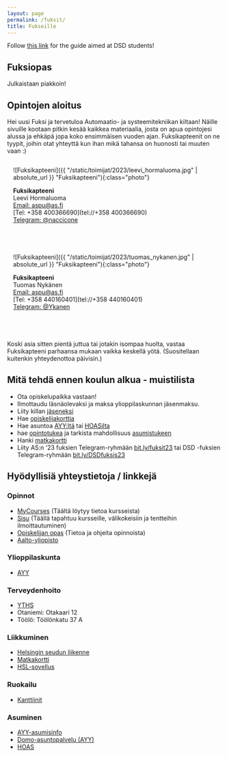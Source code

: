 ```yaml
---
layout: page
permalink: /fuksit/
title: Fukseille
---
```


Follow [this link](https://as.fi/english/fuksis.html) for the guide aimed at DSD students!

<style>
    #phopas_wrapper {
        position: relative;
        overflow: hidden;
        padding-top: 60%;
    }

    #phopas_frame {
        position: absolute;
        top: 0;
        left: 0;
        width: 100%;
        height: 100%;
        border: 0;
    }

    .photo {
        width: 200px;
        height: 200px;
        border-radius: 50%;
    }

    .person {
        display: inline-block;
        flex-grow: 1;
        flex-shrink: 1;
        margin: 0 0 3em 0;
        padding: 0 1em 0 1em;
    }

</style>

## Fuksiopas
Julkaistaan piakkoin!

## Opintojen aloitus
Hei uusi Fuksi ja tervetuloa Automaatio- ja systeemitekniikan kiltaan! Näille sivuille kootaan pitkin kesää kaikkea materiaalia, josta on apua opintojesi alussa ja ehkäpä jopa koko ensimmäisen vuoden ajan.
Fuksikapteenit on ne tyypit, joihin otat yhteyttä kun ihan mikä tahansa on huonosti tai muuten vaan :)

<div class="contact-container">

<div class="person" markdown="1">

![Fuksikapteeni]({{ "/static/toimijat/2023/leevi_hormaluoma.jpg" | absolute_url }} "Fuksikapteeni"){:class="photo"}

**Fuksikapteeni**<br>
Leevi Hormaluoma<br>
[Email: aspu@as.fi](mailto:aspu@POISTAas.fi)<br>
[Tel: +358 400366690](tel://+358 400366690)<br>
[Telegram: @naccicone](https://telegram.me/naccicone)

</div>

<div class="person" markdown="1">

![Fuksikapteeni]({{ "/static/toimijat/2023/tuomas_nykanen.jpg" | absolute_url }} "Fuksikapteeni"){:class="photo"}

**Fuksikapteeni**<br>
Tuomas Nykänen<br>
[Email: aspu@as.fi](mailto:aspu@POISTAas.fi)<br>
[Tel: +358 440160401](tel://+358 440160401)<br>
[Telegram: @Ykanen](https://telegram.me/Ykanen)

</div>
</div>

Koski asia sitten pientä juttua tai jotakin isompaa huolta, vastaa Fuksikapteeni parhaansa mukaan vaikka keskellä yötä. (Suositellaan kuitenkin yhteydenottoa päivisin.)

## Mitä tehdä ennen koulun alkua - muistilista
 - Ota opiskelupaikka vastaan!
 - Ilmottaudu läsnäolevaksi ja maksa ylioppilaskunnan jäsenmaksu.
 - Liity killan [jäseneksi](https://kide.app/memberships/9864c555-8dbe-40c8-9246-064ca682e587)
 - Hae [opiskelijakorttia](https://www.frank.fi/opiskelijakortti/)
 - Hae asuntoa [AYY:ltä](https://domo.ayy.fi/) tai [HOASilta](https://hoas.fi/)
 - hae [opintotukea](https://www.kela.fi/opintotuki) ja tarkista mahdollisuus [asumistukeen](https://www.kela.fi/yleinen-asumistuki-nain-haet)
 - Hanki [matkakortti](https://www.hsl.fi/liput-ja-hinnat/hsl-kortti)
 - Liity AS:n ‘23 fuksien Telegram-ryhmään [bit.ly/fuksit23](https://bit.ly/fuksit23) tai DSD -fuksien Telegram-ryhmään [bit.ly/DSDfuksis23](bit.ly/DSDfuksis23)

## Hyödyllisiä yhteystietoja / linkkejä
### Opinnot
 - [MyCourses](https://mycourses.aalto.fi/) (Täältä löytyy tietoa kursseista)
 - [Sisu](https://sisu.aalto.fi/student/) (Täällä tapahtuu kursseille, välikokeisiin ja tentteihin ilmoittautuminen)
 - [Opiskelijan opas](https://www.aalto.fi/fi/opiskelijan-opas) (Tietoa ja ohjeita opinnoista)
 - [Aalto-yliopisto](https://www.aalto.fi/fi)

### Ylioppilaskunta
 - [AYY](https://www.ayy.fi/fi)

### Terveydenhoito
 - [YTHS](https://www.yths.fi/)
 - Otaniemi: Otakaari 12
 - Töölö: Töölönkatu 37 A

### Liikkuminen
 - [Helsingin seudun liikenne](https://www.hsl.fi/)
 - [Matkakortti](https://www.hsl.fi/liput-ja-hinnat/hsl-kortti)
 - [HSL-sovellus](https://www.hsl.fi/liput-ja-hinnat/hsl-sovellus)

### Ruokailu
 - [Kanttiinit](https://kanttiinit.fi/)

### Asuminen
 - [AYY-asumisinfo](https://www.ayy.fi/fi/asuminen)
 - [Domo-asuntopalvelu (AYY)](https://domo.ayy.fi/)
 - [HOAS](https://hoas.fi/)
